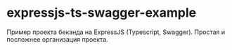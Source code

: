 # expressjs-ts-swagger-example

Пример проекта бекэнда на ExpressJS (Typescript, Swagger). 
Простая и посложнее организация проекта.
